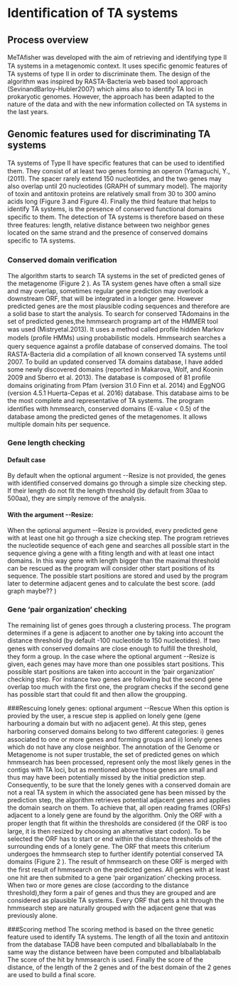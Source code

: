 # Identiﬁcation of TA systems
## Process overview
 MeTAﬁsher was developed with the aim of retrieving and identifying type II TA systems in a metagenomic context. It uses speciﬁc genomic features of TA systems of type II in order to discriminate them. The design of the algorithm was inspired by RASTA-Bacteria web based tool approach (SevinandBarloy-Hubler2007) which aims also to identify TA loci in prokaryotic genomes. However, the approach has been adapted to the nature of the data and with the new information collected on TA systems in the last years.  

## Genomic features used for discriminating TA systems
TA systems of Type II have speciﬁc features that can be used to identiﬁed them. They consist of at least two genes forming an operon (Yamaguchi, Y., (2011). The spacer rarely extend 150 nucleotides, and the two genes may also overlap until 20 nucleotides (GRAPH of summary model). The majority of toxin and antitoxin proteins are relatively small from 30 to 300 amino acids long (Figure 3 and Figure 4). Finally the third feature that helps to identify TA systems, is the presence of conserved functional domains speciﬁc to them. The detection of TA systems is therefore based on these three features: length, relative distance between two neighbor genes located on the same strand and the presence of conserved domains speciﬁc to TA systems.

### Conserved domain veriﬁcation
The algorithm starts to search TA systems in the set of predicted genes of the metagenome (Figure 2 ). As TA system genes have often a small size and may overlap, sometimes regular gene prediction may overlook a downstream ORF, that will be integrated in a longer gene. However predicted genes are the most plausible coding sequences and therefore are a solid base to start the analysis. To search for conserved TAdomains in the set of predicted genes,the hmmsearch programp art of the HMMER tool was used (Mistryetal.2013). It uses a method called proﬁle hidden Markov models (proﬁle HMMs) using probabilistic models. Hmmsearch searches a query sequence against a proﬁle database of conserved domains. The tool RASTA-Bacteria did a compilation of all known conserved TA systems until 2007. To build an updated conserved TA domains database, I have added some newly discovered domains (reported in Makarova, Wolf, and Koonin 2009 and Sberro et al. 2013). The database is composed of 81 proﬁle domains originating from Pfam (version 31.0 Finn et al. 2014) and EggNOG (version 4.5.1 Huerta-Cepas et al. 2016) database. This database aims to be the most complete and representative of TA systems. The program identiﬁes with hmmsearch, conserved domains (E-value < 0.5) of the database among the predicted genes of the metagenomes. It allows multiple domain hits per sequence.

### Gene length checking
#### Default case
By default when the optional argument --Resize is not provided, the genes with identified conserved domains go through a simple size checking step. If their length do not fit the length threshold (by default from 30aa to 500aa), they are simply remove of the analysis.
#### With the argument --Resize:
When the optional argument --Resize is provided, every predicted gene with at least one hit go through a size checking step. The program retrieves the nucleotide sequence of each gene and searches all possible start in the sequence giving a gene with a fiting length and with at least one intact domains. In this way gene with length bigger than the maximal threshold can be rescued as the program will consider other start positions of its sequence. The possible start positions are stored and used by the program later to determine adjacent genes and to calculate the best score.  (add graph maybe?? )

<!-- When a gene does not ﬁt the length thresholds, the program tries to resize it. It ﬁnds all possible start codons in the sequence and chooses the ﬁrst one that makes the sequence length ﬁt the threshold. Then the hits of the resized gene are analyzed to check the integrity of the conserved domains. If a hit has lost more than 5% of its length due to the new start chosen, this hit is discarded, and if all the hits of a gene are discarded then the gene is not considered for the rest of the analyses. -->
### Gene ‘pair organization’ checking
The remaining list of genes goes through a clustering process. The program determines if a gene is adjacent to another one by taking into account the distance threshold (by default -100 nucleotide to 150 nucleotides). If two genes with conserved domains are close enough to fulﬁll the threshold, they form a group. In the case where the optional argument --Resize is given, each genes may have more than one possibles start positions. This possible start positions are taken into account in the ‘pair organization’ checking step. For instance two genes are following but the second gene overlap too much with the first one, the program checks if the second gene has possible start that could fit and then allow the groupping.
<!-- PAS COMPLEMTEMENT VRAI A AMELIORER DANS LE PROG
 In the case where a gene is close with two genes (or more) then this gene and its adjacent genes form a single group. Consequently, groups can span more than 2 genes even if this situation does not happen frequently. -->

###Rescuing lonely genes: optional argument --Rescue
When this option is provied by the user, a rescue step is applied on lonely gene (gene harbouring a domain but with no adjacent gene).
At this step, genes harboring conserved domains belong to two diﬀerent categories: i) genes associated to one or more genes and forming groups and ii) lonely genes which do not have any close neighbor. The annotation of the Genome or Metagenome is not super trustable, the set of predicted genes on which hmmsearch has been processed, represent only the most likely genes in the contigs with TA loci, but as mentioned above those genes are small and thus may have been potentially missed by the initial prediction step. Consequently, to be sure that the lonely genes with a conserved domain are not a real TA system in which the associated gene has been missed by the prediction step, the algorithm retrieves potential adjacent genes and applies the domain search on them. To achieve that, all open reading frames (ORFs) adjacent to a lonely gene are found by the algorithm. Only the ORF with a proper length that ﬁt within the thresholds are considered (if the ORF is too large, it is then resized by choosing an alternative start codon). To be selected the ORF has to start or end within the distance thresholds of the surrounding ends of a lonely gene. The ORF that meets this criterium undergoes the hmmsearch step to further identify potential conserved TA domains (Figure 2 ). The result of hmmsearch on these ORF is merged with the ﬁrst result of hmmsearch on the predicted genes. All genes with at least one hit are then submited to a gene ‘pair organization’ checking process. When two or more genes are close (according to the distance threshold),they form a pair of genes and thus they are grouped and are considered as plausible TA systems. Every ORF that gets a hit through the hmmsearch step are naturally grouped with the adjacent gene that was previously alone.

###Scoring method
The scoring method is based on the three genetic feature used to identify TA systems.
The length of all the toxin and antitoxin from the database TADB have been computed and blballablabalb
In the same way the distance between have been computed and blballablabalb
The score of the hit by hmmsearch is used.
Finally the score of the distance, of the length of the 2 genes and of the best domain of the 2 genes are used to build a final score.
